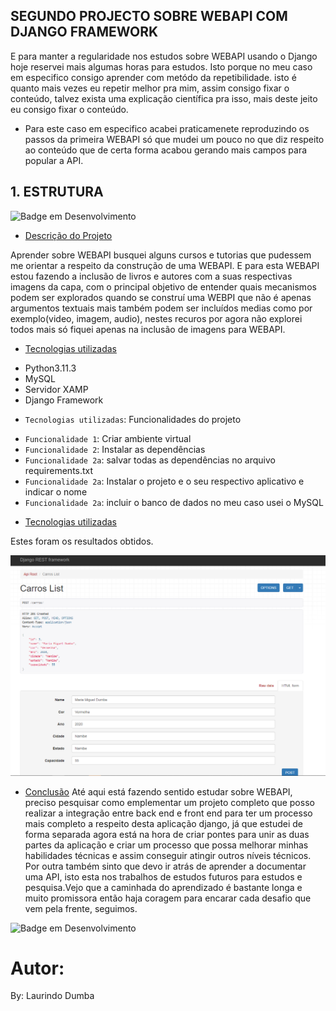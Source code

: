 ## SEGUNDO PROJECTO SOBRE WEBAPI COM DJANGO FRAMEWORK

E para manter a regularidade nos estudos sobre WEBAPI usando o Django hoje reservei mais algumas horas para estudos. Isto porque no meu caso em especifico consigo aprender com metódo da repetibilidade. isto é quanto mais vezes eu repetir melhor pra mim, assim consigo fixar o conteúdo, talvez exista uma explicação científica pra isso, mais deste jeito eu consigo fixar o conteúdo.

* Para este caso em especifico acabei praticamenete reproduzindo  os passos da primeira WEBAPI só que mudei um pouco no que diz respeito ao conteúdo que de certa forma acabou gerando mais campos para popular a API.

## 1. ESTRUTURA

![Badge em Desenvolvimento](http://img.shields.io/static/v1?label=STATUS&message=EM%20DESENVOLVIMENTO&color=GREEN&style=for-the-badge)




 * [Descrição do Projeto](#descrição-do-projeto)

Aprender sobre WEBAPI  busquei alguns cursos e tutorias que pudessem me orientar a respeito da construção de uma WEBAPI. E para esta WEBAPI estou fazendo a inclusão de livros e autores com a suas respectivas imagens da capa, com o principal objetivo de entender quais mecanismos podem ser explorados quando se construí uma WEBPI que não é apenas argumentos textuais mais também podem ser incluídos medias como por exemplo(video, imagem, audio), nestes recuros por agora não explorei todos mais só fiquei apenas na inclusão de imagens para WEBAPI. 


* [Tecnologias utilizadas](#tecnologias-utilizadas)
 - Python3.11.3
 - MySQL
 - Servidor XAMP
 - Django Framework


* `Tecnologias utilizadas`: Funcionalidades do projeto

- `Funcionalidade 1`: Criar ambiente virtual
- `Funcionalidade 2`: Instalar as dependências
- `Funcionalidade 2a`: salvar todas as dependências no arquivo requirements.txt
- `Funcionalidade 2a`: Instalar o projeto e o seu respectivo aplicativo e indicar o nome
- `Funcionalidade 2a`: incluir o banco de dados no meu caso usei o MySQL



* [Tecnologias utilizadas](#tecnologias-utilizadas)

Estes foram os resultados obtidos.

![alt text](image.png)


* [Conclusão](#conclusão)
Até aqui está fazendo sentido estudar sobre WEBAPI, preciso pesquisar como emplementar um projeto completo que posso realizar a integração entre back end e front end para ter um processo mais completo a respeito desta aplicação django, já que estudei de forma separada agora está na hora de criar pontes para unir as duas partes da aplicação e criar um processo que possa melhorar minhas habilidades técnicas e assim conseguir atingir outros níveis técnicos. Por outra também sinto que devo ir atrás de aprender a documentar uma API, isto esta nos trabalhos de estudos futuros para estudos e pesquisa.Vejo que a caminhada do aprendizado é bastante longa e muito promissora então haja coragem para encarar cada desafio que vem pela frente, seguimos. 

![Badge em Desenvolvimento](http://img.shields.io/static/v1?label=STATUS&message=EM%20DESENVOLVIMENTO&color=GREEN&style=for-the-badge)

# Autor:
By: Laurindo Dumba